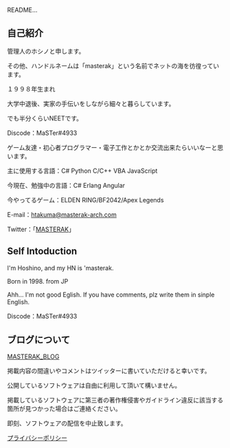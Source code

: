 README...
## 自己紹介
管理人のホシノと申します。

その他、ハンドルネームは「masterak」という名前でネットの海を彷徨っています。

１９９８年生まれ

大学中退後、実家の手伝いをしながら細々と暮らしています。

でも半分くらいNEETです。

Discode：MaSTer#4933

ゲーム友達・初心者プログラマー・電子工作とかとか交流出来たらいいなーと思います。

主に使用する言語：C# Python C/C++ VBA JavaScript

今現在、勉強中の言語：C# Erlang Angular

今やってるゲーム：ELDEN RING/BF2042/Apex Legends

E-mail：htakuma@masterak-arch.com

Twitter：「[MASTERAK](https://twitter.com/MaSTerAK_O2O9)」

## Self Intoduction

I'm Hoshino, and my HN is 'masterak.

Born in 1998. from JP

Ahh... I'm not good Eglish. If you have comments, plz write them in sinple English.

Discode：MaSTer#4933

## ブログについて

[MASTERAK_BLOG](https://masterak-arch.com/)

掲載内容の間違いやコメントはツイッターに書いていただけると幸いです。

公開しているソフトウェアは自由に利用して頂いて構いません。

掲載しているソフトウェアに第三者の著作権侵害やガイドライン違反に該当する箇所が見つかった場合はご連絡ください。

即刻、ソフトウェアの配信を中止致します。

[プライバシーポリシー](https://github.com/MaSTerAK-902/MaSTerAK-902/blob/main/privacy%20policy.md)
